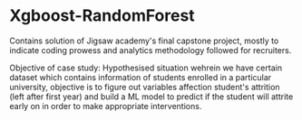 # Xgboost-RandomForest
Contains solution of Jigsaw academy's final capstone project, mostly to indicate coding prowess and analytics methodology followed for recruiters.

Objective of case study: Hypothesised situation wehrein we have certain dataset which contains information of students enrolled in a particular university, objective is to figure out variables affection student's attrition (left after first year) and build a ML model to predict if the student will attrite early on in order to make appropriate interventions.
